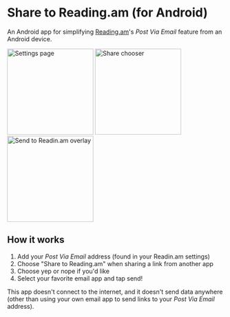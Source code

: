 # Share to Reading.am (for Android)
An Android app for simplifying [Reading.am](www.reading.am)'s *Post Via Email* feature from an Android device.

<img src="http://i.imgur.com/rxM8hJd.png" alt="Settings page" width="200px">
<img src="http://i.imgur.com/uRIYJoe.png" alt="Share chooser" width="200px">
<img src="http://i.imgur.com/zZGqIeO.png" alt="Send to Readin.am overlay" width="200px">

## How it works
1. Add your *Post Via Email* address (found in your Readin.am settings)
2. Choose "Share to Reading.am" when sharing a link from another app
3. Choose yep or nope if you'd like
4. Select your favorite email app and tap send!

This app doesn't connect to the internet, and it doesn't send data anywhere (other than using your own email app to send links to your *Post Via Email* address).
